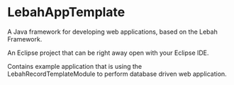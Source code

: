 # LebahAppTemplate
A Java framework for developing web applications, based on the Lebah Framework.

An Eclipse project that can be right away open with your Eclipse IDE.

Contains example application that is using the LebahRecordTemplateModule to perform database driven web application.

